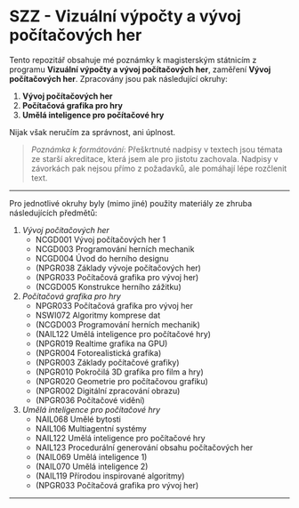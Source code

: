# SZZ - Vizuální výpočty a vývoj počítačových her

Tento repozitář obsahuje mé poznámky k magisterským státnicím z programu **Vizuální výpočty a vývoj počítačových her**, zaměření **Vývoj počítačových her**. Zpracovány jsou pak následující okruhy:

1. **Vývoj počítačových her**
2. **Počítačová grafika pro hry**
3. **Umělá inteligence pro počítačové hry**

Nijak však neručím za správnost, ani úplnost.

> *Poznámka k formátování*: Přeškrtnuté nadpisy v textech jsou témata ze starší akreditace, která jsem ale pro jistotu zachovala. Nadpisy v závorkách pak nejsou přímo z požadavků, ale pomáhají lépe rozčlenit text.

----

Pro jednotlivé okruhy byly (mimo jiné) použity materiály ze zhruba následujících předmětů:

1. *Vývoj počítačových her*
   - NCGD001 Vývoj počítačových her 1
   - NCGD003 Programování herních mechanik
   - NCGD004 Úvod do herního designu
   - (NPGR038 Základy vývoje počítačových her)
   - (NPGR033 Počítačová grafika pro vývoj her)
   - (NCGD005 Konstrukce herního zážitku)
2. *Počítačová grafika pro hry*
   - NPGR033 Počítačová grafika pro vývoj her
   - NSWI072 Algoritmy komprese dat
   - (NCGD003 Programování herních mechanik)
   - (NAIL122 Umělá inteligence pro počítačové hry)
   - (NPGR019 Realtime grafika na GPU)
   - (NPGR004 Fotorealistická grafika)
   - (NPGR003 Základy počítačové grafiky)
   - (NPGR010 Pokročilá 3D grafika pro film a hry)
   - (NPGR020 Geometrie pro počítačovou grafiku)
   - (NPGR002 Digitální zpracování obrazu)
   - (NPGR036 Počítačové vidění)
3. *Umělá inteligence pro počítačové hry*
   - NAIL068 Umělé bytosti
   - NAIL106 Multiagentní systémy
   - NAIL122 Umělá inteligence pro počítačové hry
   - NAIL123 Procedurální generování obsahu počítačových her
   - (NAIL069 Umělá inteligence 1)
   - (NAIL070 Umělá inteligence 2)
   - (NAIL119 Přírodou inspirované algoritmy)
   - (NPGR033 Počítačová grafika pro vývoj her)

---

